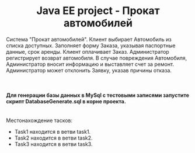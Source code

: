<h1 style="text-align: center;">Java EE project - Прокат автомобилей</h1>
<p>Система "Прокат автомобилей". Клиент выбирает Автомобиль из списка доступных. Заполняет форму Заказа, указывая паспортные данные, срок аренды. Клиент оплачивает Заказ. Администратор регистрирует возврат автомобиля. В случае повреждения Автомобиля, Администратор вносит информацию и выставляет счет за ремонт. Администратор может отклонить Заявку, указав причины отказа.</p>
<br>
<h4>Для генерации базы данных в MySql с тестовыми записями запустите скрипт DatabaseGenerate.sql в корне проекта.</h4>
<br>
Местонахождение тасков:
<ul> 
  <li>Task1 находится в ветви task1.</li>
  <li>Task2 находится в ветви task2.</li>
  <li>Task3 находится в ветви task3.</li>
</ul>
